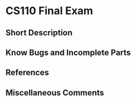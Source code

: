 # CS110 Final Exam
## Short Description
## Know Bugs and Incomplete Parts
## References
## Miscellaneous Comments
